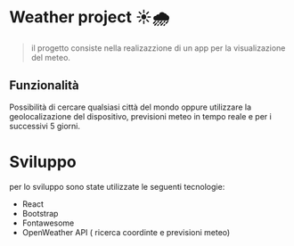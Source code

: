 # Weather project ☀️🌧️
> il progetto consiste nella realizazzione di un app per la visualizazione del meteo.

## Funzionalità
Possibilità di cercare qualsiasi città del mondo oppure utilizzare la geolocalizazione del dispositivo, previsioni meteo in tempo reale e per i successivi 5 giorni.

# Sviluppo
per lo sviluppo sono state utilizzate le seguenti tecnologie:

- React
- Bootstrap
- Fontawesome
- OpenWeather API ( ricerca coordinte e previsioni meteo)
